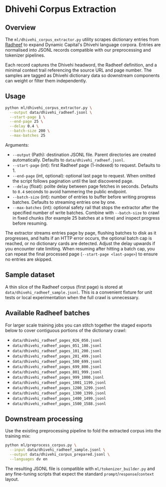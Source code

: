 # Dhivehi Corpus Extraction

## Overview

The `ml/dhivehi_corpus_extractor.py` utility scrapes dictionary entries from
[Radheef](https://www.radheef.info/) to expand Dynamic Capital's Dhivehi
language corpora. Entries are normalised into JSONL records compatible with our
preprocessing and tokenizer pipelines.

Each record captures the Dhivehi headword, the Radheef definition, and a minimal
context trail referencing the source URL and page number. The samples are tagged
as Dhivehi dictionary data so downstream components can weight or filter them
independently.

## Usage

```bash
python ml/dhivehi_corpus_extractor.py \
  --output data/dhivehi_radheef.jsonl \
  --start-page 1 \
  --end-page 25 \
  --delay 0.4 \
  --batch-size 200 \
  --max-batches 25
```

Arguments:

- `--output` (Path): destination JSONL file. Parent directories are created
  automatically. Defaults to `data/dhivehi_radheef.jsonl`.
- `--start-page` (int): first Radheef page (1-indexed) to request. Defaults
  to 1.
- `--end-page` (int, optional): optional last page to request. When omitted the
  script follows pagination until the last discovered page.
- `--delay` (float): polite delay between page fetches in seconds. Defaults to
  `0.4` seconds to avoid hammering the public endpoint.
- `--batch-size` (int): number of entries to buffer before writing progress
  batches. Defaults to streaming entries one by one.
- `--max-batches` (int): optional safety rail that stops the extractor after the
  specified number of write batches. Combine with `--batch-size` to crawl in
  fixed chunks (for example 25 batches at a time) and inspect progress before
  resuming.

The extractor streams entries page by page, flushing batches to disk as it
progresses, and halts if an HTTP error occurs, the optional batch cap is
reached, or no dictionary cards are detected. Adjust the delay upwards if you
encounter rate limiting. When resuming after hitting a batch cap, you can repeat
the final processed page (`--start-page <last-page>`) to ensure no entries are
skipped.

## Sample dataset

A thin slice of the Radheef corpus (first page) is stored at
`data/dhivehi_radheef_sample.jsonl`. This is a convenient fixture for unit tests
or local experimentation when the full crawl is unnecessary.

## Available Radheef batches

For larger scale training jobs you can stitch together the staged exports below
to cover contiguous portions of the dictionary crawl:

- `data/dhivehi_radheef_pages_026_050.jsonl`
- `data/dhivehi_radheef_pages_051_100.jsonl`
- `data/dhivehi_radheef_pages_101_200.jsonl`
- `data/dhivehi_radheef_pages_201_499.jsonl`
- `data/dhivehi_radheef_pages_500_699.jsonl`
- `data/dhivehi_radheef_pages_699_800.jsonl`
- `data/dhivehi_radheef_pages_801_999.jsonl`
- `data/dhivehi_radheef_pages_999_1000.jsonl`
- `data/dhivehi_radheef_pages_1001_1199.jsonl`
- `data/dhivehi_radheef_pages_1200_1299.jsonl`
- `data/dhivehi_radheef_pages_1300_1399.jsonl`
- `data/dhivehi_radheef_pages_1400_1499.jsonl`
- `data/dhivehi_radheef_pages_1500_1588.jsonl`

## Downstream processing

Use the existing preprocessing pipeline to fold the extracted corpus into the
training mix:

```bash
python ml/preprocess_corpus.py \
  --input data/dhivehi_radheef_sample.jsonl \
  --output data/dhivehi_corpus_prepared.jsonl \
  --languages dv en
```

The resulting JSONL file is compatible with `ml/tokenizer_builder.py` and any
fine-tuning scripts that expect the standard `prompt`/`response`/`context`
layout.
